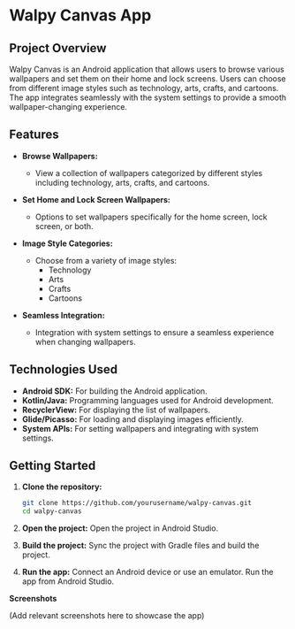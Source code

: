 # Walpy Canvas App

## Project Overview

Walpy Canvas is an Android application that allows users to browse various wallpapers and set them on their home and lock screens. Users can choose from different image styles such as technology, arts, crafts, and cartoons. The app integrates seamlessly with the system settings to provide a smooth wallpaper-changing experience.

## Features

- **Browse Wallpapers:**
  - View a collection of wallpapers categorized by different styles including technology, arts, crafts, and cartoons.

- **Set Home and Lock Screen Wallpapers:**
  - Options to set wallpapers specifically for the home screen, lock screen, or both.

- **Image Style Categories:**
  - Choose from a variety of image styles:
    - Technology
    - Arts
    - Crafts
    - Cartoons

- **Seamless Integration:**
  - Integration with system settings to ensure a seamless experience when changing wallpapers.

## Technologies Used

- **Android SDK:** For building the Android application.
- **Kotlin/Java:** Programming languages used for Android development.
- **RecyclerView:** For displaying the list of wallpapers.
- **Glide/Picasso:** For loading and displaying images efficiently.
- **System APIs:** For setting wallpapers and integrating with system settings.

## Getting Started

1. **Clone the repository:**
   ```bash
   git clone https://github.com/yourusername/walpy-canvas.git
   cd walpy-canvas
2. **Open the project:**
   Open the project in Android Studio.
   
3. **Build the project:**
   Sync the project with Gradle files and build the project.
   
4. **Run the app:**
   Connect an Android device or use an emulator.
   Run the app from Android Studio.

   
**Screenshots**

(Add relevant screenshots here to showcase the app)
